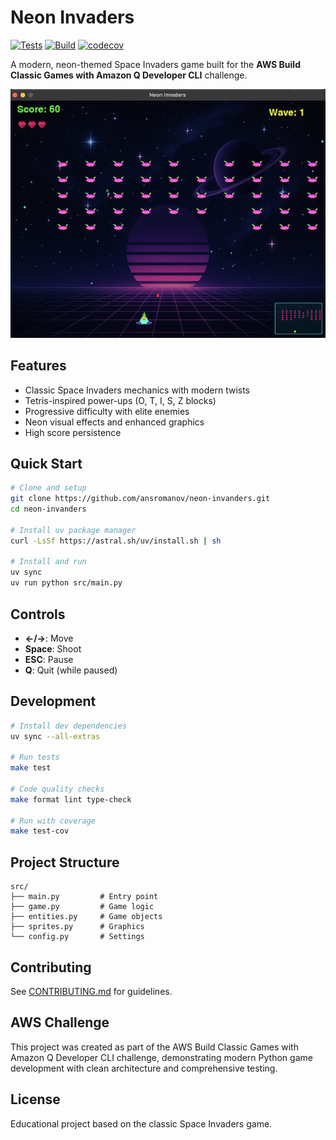 # Neon Invaders

[![Tests](https://github.com/ansromanov/neon-invanders/actions/workflows/test.yml/badge.svg)](https://github.com/ansromanov/neon-invanders/actions/workflows/test.yml)
[![Build](https://github.com/ansromanov/neon-invanders/actions/workflows/build.yml/badge.svg)](https://github.com/ansromanov/neon-invanders/actions/workflows/build.yml)
[![codecov](https://codecov.io/gh/ansromanov/neon-invanders/branch/main/graph/badge.svg)](https://codecov.io/gh/ansromanov/neon-invanders)

A modern, neon-themed Space Invaders game built for the **AWS Build Classic Games with Amazon Q Developer CLI** challenge.

![Neon Invaders Gameplay](assets/game.png)

## Features

- Classic Space Invaders mechanics with modern twists
- Tetris-inspired power-ups (O, T, I, S, Z blocks)
- Progressive difficulty with elite enemies
- Neon visual effects and enhanced graphics
- High score persistence

## Quick Start

```bash
# Clone and setup
git clone https://github.com/ansromanov/neon-invanders.git
cd neon-invanders

# Install uv package manager
curl -LsSf https://astral.sh/uv/install.sh | sh

# Install and run
uv sync
uv run python src/main.py
```

## Controls

- **←/→**: Move
- **Space**: Shoot
- **ESC**: Pause
- **Q**: Quit (while paused)

## Development

```bash
# Install dev dependencies
uv sync --all-extras

# Run tests
make test

# Code quality checks
make format lint type-check

# Run with coverage
make test-cov
```

## Project Structure

```
src/
├── main.py         # Entry point
├── game.py         # Game logic
├── entities.py     # Game objects
├── sprites.py      # Graphics
└── config.py       # Settings
```

## Contributing

See [CONTRIBUTING.md](CONTRIBUTING.md) for guidelines.

## AWS Challenge

This project was created as part of the AWS Build Classic Games with Amazon Q Developer CLI challenge, demonstrating modern Python game development with clean architecture and comprehensive testing.

## License

Educational project based on the classic Space Invaders game.

